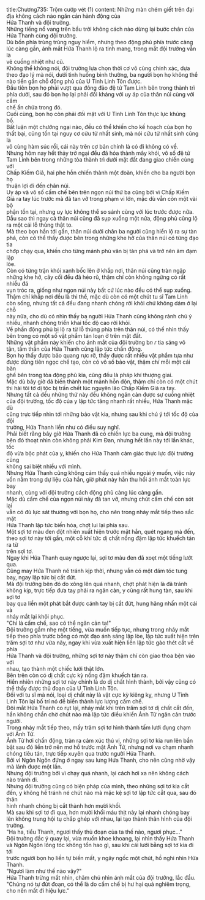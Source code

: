 title:Chương735: Trộm cướp vét (1)
content:
Những màn chém giết trên đại địa không cách nào ngăn cản hành động của<br>Hứa Thanh và đội trưởng.<br>Những tiếng nổ vang trên bầu trời không cách nào dừng lại bước chân của<br>Hứa Thanh cùng đội trưởng.<br>Dù bốn phía trùng trùng nguy hiểm, nhưng theo động phủ phía trước càng<br>lúc càng gần, ánh mắt Hứa Thanh lộ ra tinh mang, trong mắt đội trưởng vẫn là<br>vẻ cuồng nhiệt như cũ.<br>Không thể không nói, đội trưởng lựa chọn thời cơ vô cùng chính xác, dựa<br>theo đạo lý mà nói, dưới tình huống bình thường, ba người bọn họ không thể<br>nào tiến gần chỗ động phủ của U Tinh Linh Tôn được.<br>Đầu tiên bọn họ phải vượt qua đông đảo đệ tử Tam Linh bên trong thành trì<br>phía dưới, sau đó bọn họ lại phải đối kháng với uy áp của thân núi cùng với cấm<br>chế ẩn chứa trong đó.<br>Cuối cùng, bọn họ còn phải đối mặt với U Tinh Linh Tôn thực lực khủng<br>bố.<br>Bất luận một chướng ngại nào, đều có thể khiến cho kế hoạch của bọn họ<br>thất bại, cũng tồn tại nguy cơ cửu tử nhất sinh, mà nói cửu tử nhất sinh cũng là<br>vô cùng hàm súc rồi, cái này trên cơ bản chính là có đi không có về.<br>Nhưng hôm nay hết thảy trở ngại đều đã hóa thành mây khói, vô số đệ tử<br>Tam Linh bên trong những tòa thành trì dưới mặt đất đang giao chiến cùng với<br>Chấp Kiếm Giả, hai phe hỗn chiến thành một đoàn, khiến cho ba người bọn họ<br>thuận lợi đi đến chân núi.<br>Uy áp và vô số cấm chế bên trên ngọn núi thứ ba cũng bởi vì Chấp Kiếm<br>Giả ra tay lúc trước mà đã tan vỡ trong phạm vi lớn, mặc dù vẫn còn một vài bộ<br>phận tồn tại, nhưng uy lực không thể so sánh cùng với lúc trước được nữa.<br>Dẫu sao thì ngay cả thân núi cũng đã sụp xuống một nửa, động phủ cũng lộ<br>ra một cái lỗ thủng thật to.<br>Mà theo bọn hắn tới gần, thân núi dưới chân ba người cũng hiển lộ ra sự tàn<br>phá, còn có thể thấy được bên trong những khe hở của thân núi có từng đạo tia<br>chớp chạy qua, khiến cho từng mảnh phù văn bị tàn phá và trở nên ảm đạm lập<br>lòe.<br>Còn có từng trận khói xanh bốc lên ở khắp nơi, thân núi cũng tràn ngập<br>những khe hở, cây cối đều đã héo rũ, thậm chí còn không ngừng có rất nhiều đá<br>vụn tróc ra, giống như ngọn núi này bất cứ lúc nào đều có thể sụp xuống.<br>Thậm chí khắp nơi đều là thi thể, mặc dù còn có một chút tu sĩ Tam Linh<br>còn sống, nhưng tất cả đều đang nhanh chóng rời khỏi chứ không dám ở lại chỗ<br>này nữa, cho dù có nhìn thấy ba người Hứa Thanh cũng không rảnh chú ý<br>nhiều, nhanh chóng triển khai tốc độ cao rời khỏi.<br>Về phần động phủ bị lộ ra từ lỗ thủng phía trên thân núi, có thể nhìn thấy<br>bên trong có một số vật phẩm tán loạn ở trên mặt đất.<br>Những vật phẩm này khiến cho ánh mắt của đội trưởng b*n r* tia sáng vô<br>tận, tâm thần của Hứa Thanh cũng lập tức chấn động.<br>Bọn họ thấy được bảo quang rực rỡ, thấy được rất nhiều vật phẩm tựa như<br>được dùng tiên ngọc chế tạo, còn có vô số bảo vật, thậm chí mỗi một cái bàn<br>ghế bên trong tòa động phủ kia, cũng đều là pháp khí thượng giai.<br>Mặc dù bây giờ đã biến thành một mảnh hỗn độn, thậm chí còn có một chút<br>thi hài tôi tớ dị tộc bị trấn chết lúc nguyên lão Chấp Kiếm Giả ra tay.<br>Nhưng tất cả đều những thứ này đều không ngăn cản được sự cuồng nhiệt<br>của đội trưởng, tốc độ của y lập tức tăng nhanh rất nhiều, Hứa Thanh mặc dù<br>cũng trực tiếp nhìn tới những bảo vật kia, nhưng sau khi chú ý tới tốc độ của đội<br>trưởng, Hứa Thanh liền như có điều suy nghĩ.<br>Phải biết rằng bây giờ Hứa Thanh đã có chiến lực ba cung, mà đội trưởng<br>bên đó thoạt nhìn còn không phải Kim Đan, nhưng hết lần này tới lần khác, tốc<br>độ vừa bộc phát của y, khiến cho Hứa Thanh cảm giác thực lực đội trưởng cũng<br>không sai biệt nhiều với mình.<br>Nhưng Hứa Thanh cũng không cảm thấy quá nhiều ngoài ý muốn, việc này<br>vốn nằm trong dự liệu của hắn, giờ phút này hắn thu hồi ánh mắt toàn lực bay<br>nhanh, cùng với đội trưởng cách động phủ càng lúc càng gần.<br>Mặc dù cấm chế của ngọn núi này đã tan vỡ, nhưng chút cấm chế còn sót lại<br>vẫn có đủ lực sát thương với bọn họ, cho nên trong nháy mắt tiếp theo sắc mặt<br>Hứa Thanh lập tức biến hóa, chợt lui lại phía sau.<br>Một sợi tơ màu đen đột nhiên xuất hiện trước mặt hắn, quét ngang mà đến,<br>theo sợi tơ này tới gần, một cỗ khí tức dị chất nồng đậm lập tức khuếch tán ra từ<br>trên sợi tơ.<br>Ngay khi Hứa Thanh quay ngược lại, sợi tơ màu đen đã xoẹt một tiếng lướt<br>qua.<br>Cũng may Hứa Thanh né tránh kịp thời, nhưng vẫn có một đám tóc tung<br>bay, ngay lập tức bị cắt đứt.<br>Mà đội trưởng bên đó do xông lên quá nhanh, chợt phát hiện là đã tránh<br>không kịp, trực tiếp đưa tay phải ra ngăn cản, y cũng rất hung tàn, sau khi sợi tơ<br>bay qua liền một phát bắt được cánh tay bị cắt đứt, hung hăng nhấn một cái và<br>nháy mắt lại khôi phục.<br>"Chỉ là cấm chế, sao có thể ngăn cản ta!"<br>Đội trưởng gầm nhẹ một tiếng, vừa muốn tiếp tục, nhưng trong nháy mắt<br>tiếp theo phía trước bỗng có một đạo ánh sáng lập lòe, lập tức xuất hiện trên<br>trăm sợi tơ như vừa nãy, ngay khi vừa xuất hiện liền lập tức gào thét cắt về phía<br>Hứa Thanh và đội trưởng, những sợi tơ này thậm chí còn giao thoa bện vào với<br>nhau, tạo thành một chiếc lưới thật lớn.<br>Bên trên còn có dị chất cực kỳ nồng đậm khuếch tán ra.<br>Hiển nhiên những sợi tơ này chính là do dị chất hình thành, bởi vậy cũng có<br>thể thấy được thủ đoạn của U Tinh Linh Tôn.<br>Đối với tu sĩ mà nói, loại dị chất này là vật cực kỳ kiêng kỵ, nhưng U Tinh<br>Linh Tôn lại bố trí nó để biến thành lực lượng cấm chế.<br>Đôi mắt Hứa Thanh co rụt lại, nháy mắt khi trên trăm sợi tơ dị chất cắt đến,<br>hắn không chần chờ chút nào mà lập tức điều khiển Ảnh Tử ngăn cản trước<br>người.<br>Trong nháy mắt tiếp theo, mấy trăm sợi tơ hình thành tấm lưới đụng chạm<br>với Ảnh Tử.<br>Ảnh Tử hơi chấn động, tràn ra cảm xúc thú vị, những sợi tơ kia run lên bần<br>bật sau đó liền trở nên mơ hồ trước mặt Ảnh Tử, nhưng nơi va chạm nhanh<br>chóng tiêu tán, trực tiếp xuyên qua trước người Hứa Thanh.<br>Bởi vì Ngôn Ngôn đứng ở ngay sau lưng Hứa Thanh, cho nên cũng nhờ vậy<br>mà lánh được một lần.<br>Nhưng đội trưởng bởi vì chạy quá nhanh, lại cách hơi xa nên không cách<br>nào tránh đi.<br>Nhưng đội trưởng cũng có biện pháp của mình, theo những sợi tơ kia cắt<br>đến, y không hề tránh né chút nào mà mặc kệ sợi tơ lập tức cắt qua, sau đó thân<br>hình nhanh chóng bị cắt thành hơn mười khối.<br>Mà sau khi sợi tơ đi qua, hơn mười khối máu thịt này lại nhanh chóng bay<br>lên không trung hội tụ chắp ghép với nhau, lại tạo thành thân hình của đội<br>trưởng.<br>"Ha ha, tiểu Thanh, ngươi thấy thủ đoạn của ta thế nào, ngươi phục..."<br>Đội trưởng đắc ý quay lại, vừa muốn khoe khoang, lại nhìn thấy Hứa Thanh<br>và Ngôn Ngôn lông tóc không tổn hao gì, sau khi cái lưới bằng sợi tơ kia đi tới<br>trước người bọn họ liền tự biến mất, y ngây ngốc một chút, hồ nghi nhìn Hứa<br>Thanh.<br>"Ngươi làm như thế nào vậy?"<br>Hứa Thanh trừng mắt nhìn, chăm chú nhìn ánh mắt của đội trưởng, lắc đầu.<br>"Chúng nó tự đứt đoạn, có thể là do cấm chế bị hư hại quá nghiêm trọng,<br>cho nên mất đi hiệu lực."